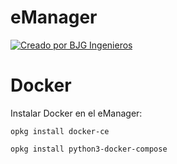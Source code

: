 # eManager
[![Creado por BJG Ingenieros](https://bjgingenieros.com/wp-content/uploads/2022/04/logo.png)](https://bjgingenieros.com)
# Docker
Instalar Docker en el eManager: 

	opkg install docker-ce

	opkg install python3-docker-compose
